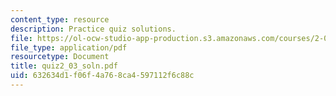 ```yaml
---
content_type: resource
description: Practice quiz solutions.
file: https://ol-ocw-studio-app-production.s3.amazonaws.com/courses/2-032-dynamics-fall-2004/632634d1f06f4a768ca4597112f6c88c_quiz2_03_soln.pdf
file_type: application/pdf
resourcetype: Document
title: quiz2_03_soln.pdf
uid: 632634d1-f06f-4a76-8ca4-597112f6c88c
---
```

